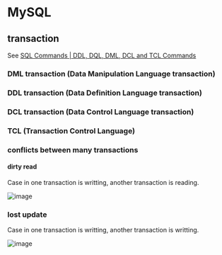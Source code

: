 # MySQL
## transaction
See [SQL Commands | DDL, DQL, DML, DCL and TCL Commands](https://www.geeksforgeeks.org/sql-ddl-dql-dml-dcl-tcl-commands/)
### DML transaction (Data Manipulation Language transaction)
### DDL transaction (Data Definition Language transaction)
### DCL transaction (Data Control Language transaction)
### TCL (Transaction Control Language)

### conflicts between many transactions
#### dirty read
Case in one transaction is writting, another transaction is reading.

![image](https://github.com/user-attachments/assets/2d40bc63-108b-4f25-bf27-c87c6851f2c8)

### lost update
Case in one transaction is writting, another transaction is writting.

![image](https://github.com/user-attachments/assets/b280e73a-ae7d-4d34-b251-0984714f0878)



